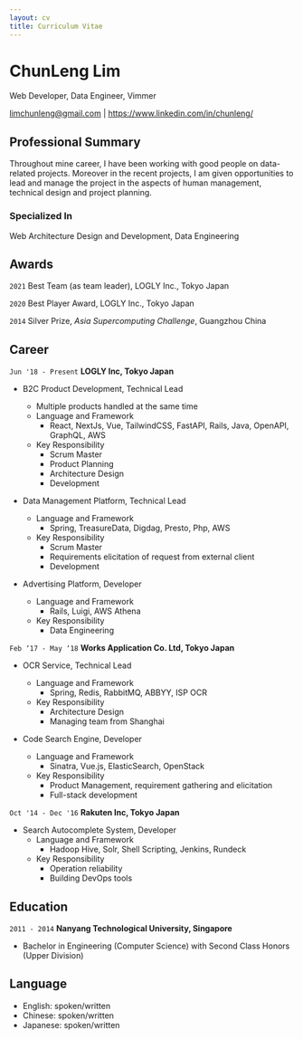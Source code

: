 ```yaml
---
layout: cv
title: Curriculum Vitae
---
```


# ChunLeng Lim

Web Developer, Data Engineer, Vimmer

<div id="webaddress">
  <a href="limchunleng@gmail.com">limchunleng@gmail.com</a>
  | <a href="https://www.linkedin.com/in/chunleng/">https://www.linkedin.com/in/chunleng/</a>
</div>

## Professional Summary

Throughout mine career, I have been working with good people on data-related
projects. Moreover in the recent projects, I am given opportunities to lead
and manage the project in the aspects of human management, technical design and
project planning.

### Specialized In

Web Architecture Design and Development, Data Engineering

## Awards

`2021`
Best Team (as team leader), LOGLY Inc., Tokyo Japan

`2020`
Best Player Award, LOGLY Inc., Tokyo Japan

`2014`
Silver Prize, *Asia Supercomputing Challenge*, Guangzhou China

## Career

`Jun '18 - Present`
__LOGLY Inc, Tokyo Japan__

- B2C Product Development, Technical Lead
  * Multiple products handled at the same time
  * Language and Framework
    + React, NextJs, Vue, TailwindCSS, FastAPI, Rails, Java, OpenAPI, GraphQL, AWS
  * Key Responsibility
    + Scrum Master
    + Product Planning
    + Architecture Design
    + Development

- Data Management Platform, Technical Lead
  * Language and Framework
    + Spring, TreasureData, Digdag, Presto, Php, AWS
  * Key Responsibility
    + Scrum Master
    + Requirements elicitation of request from external client
    + Development

- Advertising Platform, Developer
  * Language and Framework
    + Rails, Luigi, AWS Athena
  * Key Responsibility
    + Data Engineering

`Feb ‘17 - May ‘18`
__Works Application Co. Ltd, Tokyo Japan__

- OCR Service, Technical Lead
  * Language and Framework
    + Spring, Redis, RabbitMQ, ABBYY, ISP OCR
  * Key Responsibility
    + Architecture Design
    + Managing team from Shanghai

- Code Search Engine, Developer
  * Language and Framework
    + Sinatra, Vue.js, ElasticSearch, OpenStack
  * Key Responsibility
    + Product Management, requirement gathering and elicitation
    + Full-stack development

`Oct '14 - Dec '16`
__Rakuten Inc, Tokyo Japan__

- Search Autocomplete System, Developer
  * Language and Framework
    + Hadoop Hive, Solr, Shell Scripting, Jenkins, Rundeck
  * Key Responsibility
    + Operation reliability
    + Building DevOps tools

## Education

`2011 - 2014`
__Nanyang Technological University, Singapore__

- Bachelor in Engineering (Computer Science) with Second Class Honors (Upper Division)

## Language

- English: spoken/written
- Chinese: spoken/written
- Japanese: spoken/written

<!-- ### Footer

Last updated: May 2013 -->
